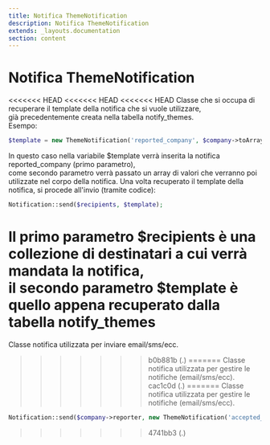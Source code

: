 ```yaml
---
title: Notifica ThemeNotification
description: Notifica ThemeNotification
extends: _layouts.documentation
section: content
---
```


# Notifica ThemeNotification

<<<<<<< HEAD
<<<<<<< HEAD
<<<<<<< HEAD
Classe che si occupa di recuperare il template della notifica che si vuole utilizzare,  
già precedentemente creata nella tabella notify_themes.  
Esempo:

```php
$template = new ThemeNotification('reported_company', $company->toArray());
```

In questo caso nella variabile $template verrà inserita la notifica reported_company (primo parametro),  
come secondo parametro verrà passato un array di valori che verranno poi utilizzate nel corpo della notifica. 
Una volta recuperato il template della notifica, si procede all'invio (tramite codice):

```php
Notification::send($recipients, $template);
```

Il primo parametro $recipients è una collezione di destinatari a cui verrà mandata la notifica,  
il secondo parametro $template è quello appena recuperato dalla tabella notify_themes
=======
Classe notifica utilizzata per inviare email/sms/ecc.
>>>>>>> b0b881b (.)
=======
Classe notifica utilizzata per gestire le notifiche (email/sms/ecc).
>>>>>>> cac1c0d (.)
=======
Classe notifica utilizzata per gestire le notifiche (email/sms/ecc).

```php
Notification::send($company->reporter, new ThemeNotification('accepted_company', $company->toArray()));
```
>>>>>>> 4741bb3 (.)
